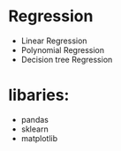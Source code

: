 # Regression
* Linear Regression
* Polynomial Regression 
* Decision tree Regression 
# libaries:
* pandas
* sklearn
* matplotlib
